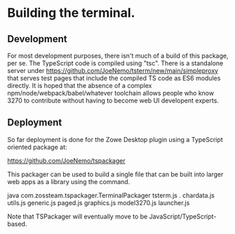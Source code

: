 # Building the terminal.

## Development

For most development purposes, there isn't much of a build of this package, per se.   The TypeScript code is compiled using "tsc".   There is a standalone server under https://github.com/JoeNemo/tsterm/new/main/simpleproxy that serves test pages that include the compiled TS code as ES6 modules directly.  It is hoped that the absence of a complex npm/node/webpack/babel/whatever toolchain allows people who know 3270 to contribute without having to become web UI developent experts.

## Deployment

So far deployment is done for the Zowe Desktop plugin using a TypeScript oriented package at:

https://github.com/JoeNemo/tspackager

This packager can be used to build a single file that can be built into larger web apps as a library using the command.

java com.zossteam.tspackager.TerminalPackager tsterm.js . chardata.js utils.js generic.js paged.js graphics.js model3270.js launcher.js

Note that TSPackager will eventually move to be JavaScript/TypeScript-based.
